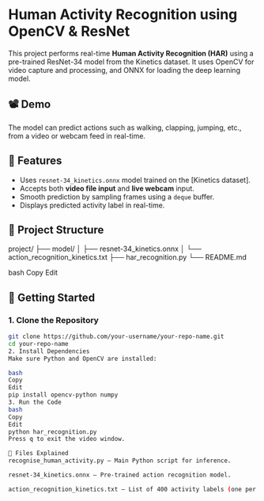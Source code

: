 # Human Activity Recognition using OpenCV & ResNet

This project performs real-time **Human Activity Recognition (HAR)** using a pre-trained ResNet-34 model from the Kinetics dataset. It uses OpenCV for video capture and processing, and ONNX for loading the deep learning model.

## 📽️ Demo
The model can predict actions such as walking, clapping, jumping, etc., from a video or webcam feed in real-time.

## 🔧 Features
- Uses `resnet-34_kinetics.onnx` model trained on the [Kinetics dataset].
- Accepts both **video file input** and **live webcam** input.
- Smooth prediction by sampling frames using a `deque` buffer.
- Displays predicted activity label in real-time.

## 📂 Project Structure

project/
├── model/
│ ├── resnet-34_kinetics.onnx
│ └── action_recognition_kinetics.txt
├── har_recognition.py
└── README.md

bash
Copy
Edit

## 🚀 Getting Started

### 1. Clone the Repository
```bash
git clone https://github.com/your-username/your-repo-name.git
cd your-repo-name
2. Install Dependencies
Make sure Python and OpenCV are installed:

bash
Copy
Edit
pip install opencv-python numpy
3. Run the Code
bash
Copy
Edit
python har_recognition.py
Press q to exit the video window.

📄 Files Explained
recognise_human_activity.py – Main Python script for inference.

resnet-34_kinetics.onnx – Pre-trained action recognition model.

action_recognition_kinetics.txt – List of 400 activity labels (one per line).
